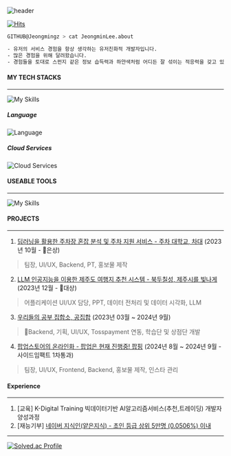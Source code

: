 ![header](https://capsule-render.vercel.app/api?type=waving&color=auto&height=300&section=header&text=Jeongmin%20Lee&fontSize=90)

[![Hits](https://hits.seeyoufarm.com/api/count/incr/badge.svg?url=https%3A%2F%2Fgithub.com%2Fjeongmingz&count_bg=%2379C83D&title_bg=%23555555&icon=&icon_color=%23E7E7E7&title=%E2%9C%A8&edge_flat=true)](https://hits.seeyoufarm.com)


``` bash
GITHUB@Jeongmingz > cat JeongminLee.about

- 유저의 서비스 경험을 항상 생각하는 유저친화적 개발자입니다.
- 많은 경험을 위해 달려왔습니다.
- 경험들을 토대로 스펀지 같은 정보 습득력과 하얀색처럼 어디든 잘 섞이는 적응력을 갖고 있습니다.
```



#### MY TECH STACKS
---
![My Skills](https://skillicons.dev/icons?i=ts,react,django,docker,mongodb,mysql,nextjs,nginx)



##### Language
![Language](https://skillicons.dev/icons?i=python,java,)



##### Cloud Services
![Cloud Services](https://skillicons.dev/icons?i=aws,gcp)

#### USEABLE TOOLS
---
![My Skills](https://skillicons.dev/icons?i=notion,figma,git,github,postman)

#### PROJECTS
---
1. [딥러닝을 활용한 주차장 혼잡 분석 및 주차 지원 서비스 - 주차 대학교, 차대](https://github.com/univ-parking/UnivParking) (2023년 10월 - 🥈은상)
 > 팀장, UI/UX, Backend, PT, 홍보물 제작
2. [LLM 인공지능을 이용한 제주도 여행지 추천 시스템 - 북두칠성, 제주시를 빛나게](https://www.figma.com/design/XQzDoqB6x3wlxTprGOwS5J/%EB%B6%81%EB%91%90%EC%B9%A0%EC%84%B1?node-id=0-1&t=I9t0kgK1rsnRwWy6-1) (2023년 12월 - 🥇대상)
 > 어플리케이션 UI/UX 담당, PPT, 데이터 전처리 및 데이터 시각화, LLM
3. [우리들의 공부 집합소, 공집합](https://www.gongziphap.com/) (2023년 03월 ~ 2024년 9월)
 > Backend, 기획, UI/UX, Tosspayment 연동, 학습단 및 상점단 개발
4. [팝업스토어의 온라인화 - 팝업은 현재 진행중! 팝핑](https://github.com/popping-official) (2024년 8월 ~ 2024년 9월 - 사이드임팩트 1차통과)
 > 팀장, UI/UX, Frontend, Backend, 홍보물 제작, 인스타 관리


#### Experience
---
1. [교육] K-Digital Training 빅데이터기반 AI알고리즘서비스(추천,트레이딩) 개발자 양성과정 
2. [재능기부] [네이버 지식인(얕은지식) - 초인 등급 상위 5만명 (0.0506%) 이내](https://kin.naver.com/popup/activityCert.nhn?u=Yr21v2RVtPdd38KBgEOnzxerVXCY3rdDyJULzTY9Zhw%3D)

---
[![Solved.ac Profile](http://mazassumnida.wtf/api/v2/generate_badge?boj=joungmin0861)](https://solved.ac/joungmin0861/)

